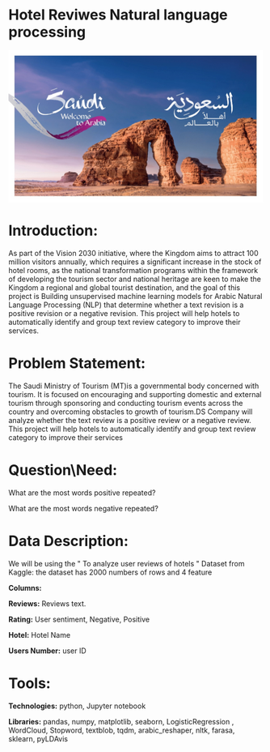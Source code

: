 # Hotel Reviwes Natural language processing




<center><img align="center" src="ksa.jpg"></center>

# Introduction: 

As part of the Vision 2030 initiative, where the Kingdom aims to attract 100 million visitors annually, which requires a significant increase in the stock of hotel rooms, as the national transformation programs within the framework of developing the tourism sector and national heritage are keen to make the Kingdom a regional and global tourist destination, and the goal of this project is Building unsupervised machine learning models for Arabic Natural Language Processing (NLP) that determine whether a text revision is a positive revision or a negative revision. This project will help hotels to automatically identify and group text review category to improve their services. 

 

# Problem Statement: 

The Saudi Ministry of Tourism (MT)is a governmental body concerned with tourism. It is focused on encouraging and supporting domestic and external tourism through sponsoring and conducting tourism events across the country and overcoming obstacles to growth of tourism.DS Company will analyze whether the text review is a positive review or a negative review. This project will help hotels to automatically identify and group text review category to improve their services 

# Question\Need: 

What are the most words positive repeated? 

What are the most words negative repeated? 

# Data Description: 

We will be using the " To analyze user reviews of hotels " Dataset from Kaggle: the dataset has 2000 numbers of rows and 4 feature 

**Columns:** 

**Reviews:** Reviews text. 

**Rating:** User sentiment, Negative, Positive 

**Hotel:** Hotel Name  

**Users Number:** user ID 

# Tools: 

**Technologies:** python, Jupyter notebook 

**Libraries:** pandas, numpy, matplotlib, seaborn, LogisticRegression , WordCloud, Stopword, textblob, tqdm, arabic_reshaper, nltk, farasa, sklearn, pyLDAvis 
